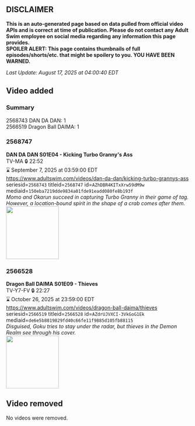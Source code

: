 ## DISCLAIMER
**This is an auto-generated page based on data pulled from official video APIs and is correct at time of publication. Please do not contact any Adult Swim employee on social media regarding any information this page provides.**  
**SPOILER ALERT: This page contains thumbnails of full episodes/shorts/etc. that might be spoilery to you. YOU HAVE BEEN WARNED.**  

_Last Update: August 17, 2025 at 04:00:40 EDT_
## Video added
### Summary
2568743 DAN DA DAN: 1  
2566519 Dragon Ball DAIMA: 1  
### 2568747
**DAN DA DAN S01E04 - Kicking Turbo Granny's Ass**  
TV-MA 🔒 22:52  
⌛ September 7, 2025 at 03:59:00 EDT  
https://www.adultswim.com/videos/dan-da-dan/kicking-turbo-grannys-ass  
seriesid=`2568743` titleid=`2568747` id=`AZhDBR4KITxXrw59dM9w` mediaid=`150eba7219dde9834a01fde91eadd080fe8b193f`  
_Momo and Okarun succeed in capturing Turbo Granny in their game of tag. However, a location-bound spirit in the shape of a crab comes after them._  
<a href="https://media.cdn.adultswim.com/uploads/20250725/thumbnails/2_257251517385-Ep04_Still_0048.png"><img src="https://media.cdn.adultswim.com/uploads/20250725/thumbnails/2_257251517385-Ep04_Still_0048.png" height="144px" /></a>
### 2566528
**Dragon Ball DAIMA S01E09 - Thieves**  
TV-Y7-FV 🔒 22:27  
⌛ October 26, 2025 at 23:59:00 EDT  
https://www.adultswim.com/videos/dragon-ball-daima/thieves  
seriesid=`2566519` titleid=`2566528` id=`AZdrUJVXCI-3VkGoG1Ek` mediaid=`de6e5b8819829fd40c66fe11f9885d105fb88115`  
_Disguised, Goku tries to stay under the radar, but thieves in the Demon Realm see through his cover._  
<a href="https://media.cdn.adultswim.com/uploads/20250613/thumbnails/2_25613181223-DBDaima_S1_09.png"><img src="https://media.cdn.adultswim.com/uploads/20250613/thumbnails/2_25613181223-DBDaima_S1_09.png" height="144px" /></a>
## Video removed
No videos were removed.  
